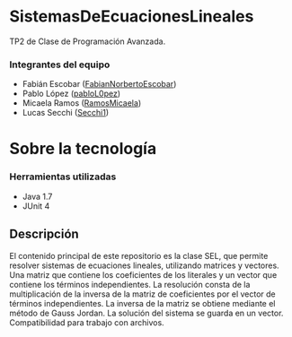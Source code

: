 # SistemasDeEcuacionesLineales
TP2 de Clase de Programación Avanzada.

### Integrantes del equipo

* Fabián Escobar ([FabianNorbertoEscobar](https://github.com/FabianNorbertoEscobar))
* Pablo López ([pabloL0pez](https://github.com/pabloL0pez))
* Micaela Ramos ([RamosMicaela](https://github.com/RamosMicaela))
* Lucas Secchi ([Secchi1](https://github.com/Secchi1))

# Sobre la tecnología

### Herramientas utilizadas

* Java 1.7
* JUnit 4

## Descripción
El contenido principal de este repositorio es la clase SEL, que permite resolver sistemas de ecuaciones lineales, utilizando matrices y vectores.
Una matriz que contiene los coeficientes de los literales y un vector que contiene los términos independientes.
La resolución consta de la multiplicación de la inversa de la matriz de coeficientes por el vector de términos independientes.
La inversa de la matriz se obtiene mediante el método de Gauss Jordan.
La solución del sistema se guarda en un vector.
Compatibilidad para trabajo con archivos.
